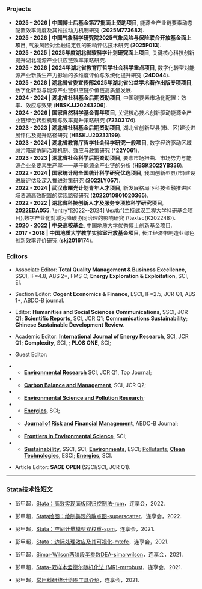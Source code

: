 ### **Projects**  
- **2025 – 2026 | 中国博士后基金第77批面上资助项目**, 能源全产业链要素动态配置效率测度及其推拉动力机制研究 (**2025M773682**).
- **2025 - 2026 | 中国气象科学研究院2025气象风险与保险联合开放基金面上项目**, 气象风险对金融稳定性的影响评估技术研究 (**2025F013**).
- **2025 - 2025 | 2025年度湖北省软科学计划研究面上项目**, 关键核心科技创新提升湖北能源产业供应链效率策略研究.
- **2025 - 2026 | 2024年湖北省教育厅哲学社会科学重点项目**, 数字化转型对能源产业新质生产力影响的多维度评价与系统化提升研究 (**24D044**).
- **2025 - 2026 | 湖北省省委宣传部2025年湖北省公益学术著作出版专项项目**, 数字化转型与能源产业链供应链价值链高质量发展.
- **2024 - 2024 | 湖北省社科基金后期资助项目**, 中国碳要素市场化配置：效率、效应与效果 (**HBSKJJ20243206**).
- **2024 - 2026 | 国家自然科学基金青年项目**, 关键核心技术创新驱动能源全产业链绿色转型机理与效率提升策略研究 (**72303174**).
- **2023 - 2023 | 湖北省社科基金后期资助项目**, 湖北省创新型县(市、区)建设进展评估及提升路径研究 (**HBSKJJ20233199**).
- **2023 - 2024 | 湖北省教育厅哲学社会科学研究一般项目**, 数字经济驱动区域减污降碳协同治理机制、效应与政策研究 (***22Y061**).
- **2023 - 2023 | 湖北省社会科学后期资助项目**, 要素市场扭曲、市场势力与能源企业全要素生产率——基于能源全产业链的分析 (**HBSK2022YB336**).
- **2022 - 2024 | 国家统计局全国统计科学研究优选项目**, 我国创新型县(市)建设进展评估及深入推进对策研究 (**2022LY057**).
- **2022 - 2024 | 武汉市曙光计划青年人才项目**, 新发展格局下科技金融推进区域资源高效配置的实现路径研究 (**2022010801020365**).
- **2022 - 2022 | 湖北省科技创新人才及服务专项软科学研究项目**, **2022EDA055**.
\entry*[2022--2024] \textbf{主持武汉工程大学科研基金项目},数字产业化对减污降碳协同治理的影响研究 (\textsc{K202248}).
- **2020 - 2022 | 中央高校基金**, [中国地质大学优秀博士创新基金项目](http://graduate.cug.edu.cn/info/1084/8764.htm).
- **2017 - 2018 | 中国地质大学教学实验室开放基金项目**, 长江经济带制造业绿色创新效率评价研究 (**skj2016174**).


### **Editors** 
- Associate Editor: **Total Quality Management & Business Excellence**, SSCI, IF=4.8, ABS 2*, FMS C; **Energy Exploration & Exploitation**, SCI, EI.
  
- Section Editor: **Cogent Economics & Finance**, ESCI, IF=2.5, JCR Q1, ABS 1*, ABDC-B journal.	

- Editor: **Humanities and Social Sciences Communications**, SSCI, JCR Q1; **Scientific Reports**, SCI, JCR Q1; **Communications Sustainability**; **Chinese Sustainable Development Review**.

- Academic Editor: **International Journal of Energy Research**, SCI, JCR Q1; **Complexity**, SCI, ; **PLOS ONE**, SCI;

- Guest Editor: 
- - [**Environmental Research**](https://www.sciencedirect.com/special-issue/10THBZ35FJW) SCI, JCR Q1, Top Journal;
- - [**Carbon Balance and Management**](https://cbmjournal.biomedcentral.com/), SCI, JCR Q2;
- - [**Environmental Science and Pollution Research**](https://link.springer.com/journal/11356/volumes-and-issues/31-25); 
- - [**Energies**](https://www.mdpi.com/journal/energies/special_issues/supply_and_value_chain_in_energy_industry), SCI; 
- - [**Journal of Risk and Financial Management**](https://www.mdpi.com/journal/jrfm/special_issues/Q8W050Q155), ABDC-B Journal; 
- - [**Frontiers in Environmental Science**](https://www.frontiersin.org/research-topics/65552/advancing-carbon-reduction-and-pollution-control-policies-management-theoretical-application-and-future-impacts), SCI; 
- - [**Sustainability**](https://www.mdpi.com/topics/8GZYT90184), SSCI, SCI; [**Environments**](https://www.mdpi.com/topics/8GZYT90184), ESCI; [Pollutants](https://www.mdpi.com/topics/8GZYT90184); [**Clean Technologies**](https://www.mdpi.com/topics/8GZYT90184), ESCI; [**Energies**](https://www.mdpi.com/topics/8GZYT90184), SCI.

- Article Editor: **SAGE OPEN** (SSCI/SCI, JCR Q1).

---

### **Stata技术性短文**  
- 彭甲超，[Stata：高效实现面板回归控制法-rcm](https://mp.weixin.qq.com/s/FyJpZLoeKvo1o7L1QzmvXg)，连享会，2022.

- 彭甲超，[Stata绘图：绘制美观的散点图-superscatter](https://mp.weixin.qq.com/s/VzL2xQQvnjCVgXhXnZpVjw)，连享会，2022.

- 彭甲超，[Stata：空间计量模型双权重-spm](https://mp.weixin.qq.com/s/SocRlWLfXnKQg14MUfZLhg)，连享会，2021.

- 彭甲超，[Stata：边际处理效应及其可视化-mtefe](https://mp.weixin.qq.com/s/-YKk1h6wf56DUx1nOxBTRw)，连享会，2021.

- 彭甲超，[Simar-Wilson两阶段半参数DEA-simarwilson](https://mp.weixin.qq.com/s/-pq7ocbRABdb9BfYLPgWmyQ)，连享会，2021.

- 彭甲超，[Stata-双样本孟德尔随机化法 (MR)-mrrobust](https://mp.weixin.qq.com/s/K-2tlWKuagIs0oQkM1M7Bw)，连享会，2021.

- 彭甲超，[常用科研统计绘图工具介绍](https://mp.weixin.qq.com/s/8np55aNhxtGqZ1YhU7S5ZQ)，连享会，2021.
